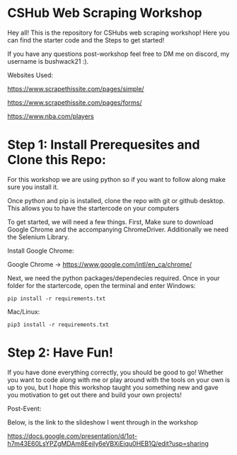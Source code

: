 # CSHub Web Scraping Workshop

Hey all! This is the repository for CSHubs web scraping workshop! Here you can find the starter code and the Steps to get started!

If you have any questions post-workshop feel free to DM me on discord, my username is bushwack21 :).

Websites Used:

https://www.scrapethissite.com/pages/simple/

https://www.scrapethissite.com/pages/forms/

https://www.nba.com/players



# Step 1: Install Prerequesites and Clone this Repo:

For this workshop we are using python so if you want to follow along make sure you install it.

Once python and pip is installed, clone the repo with git or github desktop. This allows you to have the startercode on your computers




To get started, we will need a few things. First, Make sure to download Google Chrome and the accompanying ChromeDriver. Additionally we need the Selenium Library.

Install Google Chrome:

Google Chrome -> https://www.google.com/intl/en_ca/chrome/


Next, we need the python packages/dependecies required. Once in your folder for the startercode, open the terminal and enter
Windows:
```
pip install -r requirements.txt
```
Mac/Linux:
```
pip3 install -r requirements.txt
```





# Step 2: Have Fun!

If you have done everything correctly, you should be good to go! Whether you want to code along with me or play around with the tools on your own is up to you, but I hope this workshop taught you something new and gave you motivation to get out there and build your own projects!

Post-Event:

Below, is the link to the slideshow I went through in the workshop

https://docs.google.com/presentation/d/1ot-h7m43E60LsYPZgMDAm8EeiIy6eVBXiEiqu0HEB1Q/edit?usp=sharing
